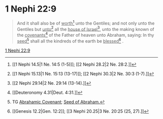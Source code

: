 # 1 Nephi 22:9

> And it shall also be of <u>worth</u>[^a] unto the Gentiles; and not only unto the Gentiles but <u>unto</u>[^b] all the <u>house of Israel</u>[^c], unto the making known of the <u>covenants</u>[^d] of the Father of heaven unto Abraham, saying: In thy <u>seed</u>[^e] shall all the kindreds of the earth be <u>blessed</u>[^f] .

[1 Nephi 22:9](https://www.churchofjesuschrist.org/study/scriptures/bofm/1-ne/22?lang=eng&id=p9#p9)


[^a]: [[1 Nephi 14.5|1 Ne. 14:5 (1-5)]]; [[2 Nephi 28.2|2 Ne. 28:2.]]
[^b]: [[1 Nephi 15.13|1 Ne. 15:13 (13-17)]]; [[2 Nephi 30.3|2 Ne. 30:3 (1-7).]]
[^c]: [[2 Nephi 29.14|2 Ne. 29:14 (13-14).]]
[^d]: [[Deuteronomy 4.31|Deut. 4:31.]]
[^e]: TG [Abrahamic Covenant](https://www.churchofjesuschrist.org/study/scriptures/tg/abrahamic-covenant?lang=eng); [Seed of Abraham.](https://www.churchofjesuschrist.org/study/scriptures/tg/seed-of-abraham?lang=eng)
[^f]: [[Genesis 12.2|Gen. 12:2]]; [[3 Nephi 20.25|3 Ne. 20:25 (25, 27).]]
